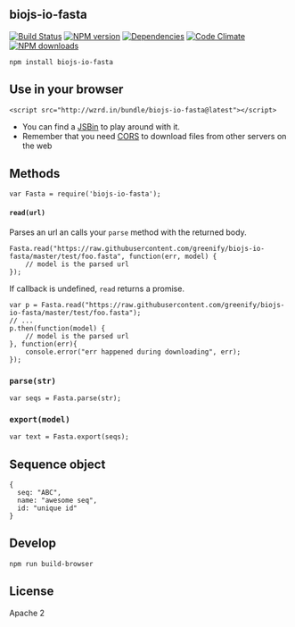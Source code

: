 biojs-io-fasta
----------------

[![Build Status](https://drone.io/github.com/greenify/biojs-io-fasta/status.png)](https://drone.io/github.com/biojs/biojs-io-fasta/latest)
[![NPM version](http://img.shields.io/npm/v/biojs-io-fasta.svg)](https://www.npmjs.org/package/biojs-io-fasta)
[![Dependencies](https://david-dm.org/greenify/biojs-io-fasta.png)](https://david-dm.org/biojs/biojs-io-fasta)
[![Code Climate](https://codeclimate.com/github/greenify/biojs-io-fasta/badges/gpa.svg)](https://codeclimate.com/github/biojs/biojs-io-fasta)
[![NPM downloads](http://img.shields.io/npm/dm/biojs-io-fasta.svg)](https://www.npmjs.org/package/biojs-io-fasta)

```
npm install biojs-io-fasta
```

Use in your browser
-------------------

```
<script src="http://wzrd.in/bundle/biojs-io-fasta@latest"></script>
```

* You can find a [JSBin](http://jsbin.com/xohana/1/edit?js,console) to play around with it.
* Remember that you need [CORS](http://en.wikipedia.org/wiki/Cross-origin_resource_sharing) to download files from other servers on the web

Methods
------

```
var Fasta = require('biojs-io-fasta');
```

#### `read(url)`

Parses an url an calls your `parse` method with the returned body.

```
Fasta.read("https://raw.githubusercontent.com/greenify/biojs-io-fasta/master/test/foo.fasta", function(err, model) {
	// model is the parsed url
});
```
If callback is undefined, `read` returns a promise.

```
var p = Fasta.read("https://raw.githubusercontent.com/greenify/biojs-io-fasta/master/test/foo.fasta");
// ...
p.then(function(model) {
	// model is the parsed url
}, function(err){
	console.error("err happened during downloading", err);
});
```

### `parse(str)`

```
var seqs = Fasta.parse(str);
```

### `export(model)`


```
var text = Fasta.export(seqs);
```

Sequence object
---------------

```
{
  seq: "ABC",
  name: "awesome seq",
  id: "unique id"
}
```

Develop
--------

```
npm run build-browser
```

License
--------

Apache 2
